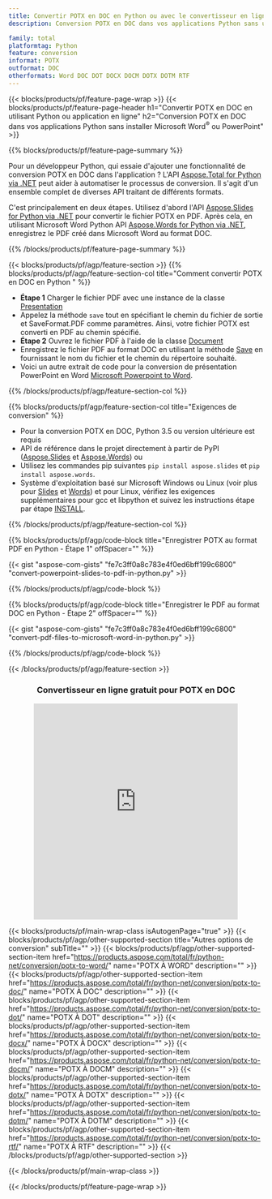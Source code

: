 ```yaml
---
title: Convertir POTX en DOC en Python ou avec le convertisseur en ligne gratuit
description: Conversion POTX en DOC dans vos applications Python sans utiliser Microsoft Word ou PowerPoint ou en ligne. Testez rapidement le convertisseur en ligne CSV vers POT gratuit avant d'intégrer le code. 

family: total
platformtag: Python
feature: conversion
informat: POTX
outformat: DOC
otherformats: Word DOC DOT DOCX DOCM DOTX DOTM RTF
---
```

{{< blocks/products/pf/feature-page-wrap >}}
{{< blocks/products/pf/feature-page-header h1="Convertir POTX en DOC en utilisant Python ou application en ligne" h2="Conversion POTX en DOC dans vos applications Python sans installer Microsoft Word<sup>&reg;</sup> ou PowerPoint" >}}

{{% blocks/products/pf/feature-page-summary %}}

Pour un développeur Python, qui essaie d'ajouter une fonctionnalité de conversion POTX en DOC dans l'application ? L'API [Aspose.Total for Python via .NET](https://products.aspose.com/total/python-net/) peut aider à automatiser le processus de conversion. Il s'agit d'un ensemble complet de diverses API traitant de différents formats.  

C'est principalement en deux étapes. Utilisez d'abord l'API [Aspose.Slides for Python via .NET](https://products.aspose.com/slides/python-net/) pour convertir le fichier POTX en PDF. Après cela, en utilisant Microsoft Word Python API [Aspose.Words for Python via .NET](https://products.aspose.com/words/python-net/), enregistrez le PDF créé dans Microsoft Word au format DOC. 

{{% /blocks/products/pf/feature-page-summary %}}

{{< blocks/products/pf/agp/feature-section >}}
{{% blocks/products/pf/agp/feature-section-col title="Comment convertir POTX en DOC en Python " %}}
-  **Étape 1** Charger le fichier PDF avec une instance de la classe [Presentation](https://reference.aspose.com/slides/python-net/aspose.slides/presentation/)
-  Appelez la méthode `save` tout en spécifiant le chemin du fichier de sortie et SaveFormat.PDF comme paramètres. Ainsi, votre fichier POTX est converti en PDF au chemin spécifié.
- **Étape 2** Ouvrez le fichier PDF à l'aide de la classe [Document](https://reference.aspose.com/words/python-net/aspose.words/document/)
- Enregistrez le fichier PDF au format DOC en utilisant la méthode [Save](https://reference.aspose.com/words/python-net/aspose.words/document/save/) en fournissant le nom du fichier et le chemin du répertoire souhaité.
- Voici un autre extrait de code pour la conversion de présentation PowerPoint en Word [Microsoft Powerpoint to Word](https://products.aspose.com/total/python-net/conversion/).

{{% /blocks/products/pf/agp/feature-section-col %}}

{{% blocks/products/pf/agp/feature-section-col title="Exigences de conversion" %}}

- Pour la conversion POTX en DOC, Python 3.5 ou version ultérieure est requis
- API de référence dans le projet directement à partir de PyPI ([Aspose.Slides](https://pypi.org/project/Aspose.Slides/) et [Aspose.Words](https://pypi.org/project/aspose-words/)) ou
- Utilisez les commandes pip suivantes ```pip install aspose.slides``` et ```pip install aspose.words```. 
- Système d'exploitation basé sur Microsoft Windows ou Linux (voir plus pour [Slides](https://docs.aspose.com/slides/python-net/system-requirements/) et [Words](https://docs.aspose.com/words/python-net/system-requirements/)) et pour Linux, vérifiez les exigences supplémentaires pour gcc et libpython et suivez les instructions étape par étape [INSTALL](https://docs.aspose.com/words/python-net/installation/).
 

{{% /blocks/products/pf/agp/feature-section-col %}}

{{% blocks/products/pf/agp/code-block title="Enregistrer POTX au format PDF en Python - Étape 1" offSpacer="" %}}

{{< gist "aspose-com-gists" "fe7c3ff0a8c783e4f0ed6bff199c6800" "convert-powerpoint-slides-to-pdf-in-python.py" >}}

{{% /blocks/products/pf/agp/code-block %}}

{{% blocks/products/pf/agp/code-block title="Enregistrer le PDF au format DOC en Python - Étape 2" offSpacer="" %}}

{{< gist "aspose-com-gists" "fe7c3ff0a8c783e4f0ed6bff199c6800" "convert-pdf-files-to-microsoft-word-in-python.py" >}}

{{% /blocks/products/pf/agp/code-block %}}

{{< /blocks/products/pf/agp/feature-section >}}
<div class="container-fluid agp-content bg-white aboutfile box-1 vh100 section nopbtm">
<div class=container>
<div class=row>
<div class="demobox tc col-md-12 padding-0" align="center">

<h3>Convertisseur en ligne gratuit pour POTX en DOC</h3>

<iframe style="border: none; height: 426px;" scrolling="no" src="https://total-conversion-app-65z5r2lp.qa.k8s.dynabic.com/?to=doc&from=potx" id="child-iframe" width="80%"></iframe>

</div></div>
</div></div>

{{< blocks/products/pf/main-wrap-class isAutogenPage="true" >}}
{{< blocks/products/pf/agp/other-supported-section title="Autres options de conversion" subTitle="" >}}
{{< blocks/products/pf/agp/other-supported-section-item href="https://products.aspose.com/total/fr/python-net/conversion/potx-to-word/" name="POTX À WORD" description="" >}}
{{< blocks/products/pf/agp/other-supported-section-item href="https://products.aspose.com/total/fr/python-net/conversion/potx-to-doc/" name="POTX À DOC" description="" >}}
{{< blocks/products/pf/agp/other-supported-section-item href="https://products.aspose.com/total/fr/python-net/conversion/potx-to-dot/" name="POTX À DOT" description="" >}}
{{< blocks/products/pf/agp/other-supported-section-item href="https://products.aspose.com/total/fr/python-net/conversion/potx-to-docx/" name="POTX À DOCX" description="" >}}
{{< blocks/products/pf/agp/other-supported-section-item href="https://products.aspose.com/total/fr/python-net/conversion/potx-to-docm/" name="POTX À DOCM" description="" >}}
{{< blocks/products/pf/agp/other-supported-section-item href="https://products.aspose.com/total/fr/python-net/conversion/potx-to-dotx/" name="POTX À DOTX" description="" >}}
{{< blocks/products/pf/agp/other-supported-section-item href="https://products.aspose.com/total/fr/python-net/conversion/potx-to-dotm/" name="POTX À DOTM" description="" >}}
{{< blocks/products/pf/agp/other-supported-section-item href="https://products.aspose.com/total/fr/python-net/conversion/potx-to-rtf/" name="POTX À RTF" description="" >}}
{{< /blocks/products/pf/agp/other-supported-section >}}

{{< /blocks/products/pf/main-wrap-class >}}

{{< /blocks/products/pf/feature-page-wrap >}}